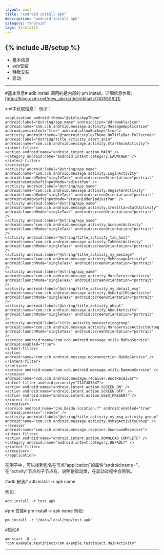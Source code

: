```yaml
---
layout: post
title: "android install apk"
description: "android install apk"
category: "android"
tags: [install]
---
```

{% include JB/setup %}
---

*   基本信息
*	adb安装
*	静默安装
*	启动


----------

#基本信息#
adb install 调用的是内部的 pm install。详细信息参看:
[http://blog.csdn.net/new_abc/article/details/7435508][1]

xml中获取信息：
例子：

    <application android:theme="@style/AppTheme" android:label="@string/app_name" android:icon="@drawable/icon" android:name="com.ccb.android.message.activity.MessageApplication" android:persistent="true" android:allowBackup="true">
    <activity android:theme="@*android:style/Theme.NoTitleBar.Fullscreen" android:label="@string/title_activity_start_anim" android:name="com.ccb.android.message.activity.StartAnimActivity">
    <intent-filter>
    <action android:name="android.intent.action.MAIN" />
    <category android:name="android.intent.category.LAUNCHER" />
    </intent-filter>
    </activity>
    <activity android:label="@string/app_name" android:name="com.ccb.android.message.activity.LoginActivity" android:launchMode="singleTask" android:screenOrientation="portrait" android:windowSoftInputMode="adjustPan" />
    <activity android:label="@string/app_name" android:name="com.ccb.android.message.activity.RegisterActivity" android:launchMode="singleTask" android:screenOrientation="portrait" android:windowSoftInputMode="stateHidden|adjustPan" />
    <activity android:label="@string/app_name" android:name="com.ccb.android.message.activity.CreditCardAuthActivity" android:launchMode="singleTask" android:screenOrientation="portrait" />
    <activity android:label="@string/app_name" android:name="com.ccb.android.message.activity.AccountActivity" android:launchMode="singleTask" android:screenOrientation="portrait" />
    <activity android:label="@string/title_activity_tab_host" android:name="com.ccb.android.message.activity.TabHostActivity" android:launchMode="singleTask" android:screenOrientation="portrait" />
    <activity android:label="@string/title_activity_my_message" android:name="com.ccb.android.message.activity.MyMessageActivity" android:launchMode="singleTask" android:screenOrientation="portrait" />
    <activity android:label="@string/app_name" android:name="com.ccb.android.message.activity.MoreServiceActivity" android:launchMode="singleTask" android:screenOrientation="portrait" />
    <activity android:label="@string/title_activity_my_detail_msg" android:name="com.ccb.android.message.activity.MyDetailMsgActivity" android:launchMode="singleTask" android:screenOrientation="portrait" />
    <activity android:label="@string/title_activity_about" android:name="com.ccb.android.message.activity.AboutActivity" android:launchMode="singleTask" android:screenOrientation="portrait" />
    <activity android:label="title_activity_moreservicegroup" android:name="com.ccb.android.message.activity.MoreServiceActivityGroup" android:launchMode="singleTask" android:screenOrientation="portrait" />
    <service android:name="com.ccb.android.message.utils.MyMsgService" android:enabled="true">
    <intent-filter>
    <action android:name="com.ccb.android.message.udpconnection.MyUdpService" />
    </intent-filter>
    </service>
    <service android:name="com.ccb.android.message.utils.DaemonService" />
    <receiver android:name="com.ccb.android.message.receiver.BootReceiver">
    <intent-filter android:priority="2147483647">
    <action android:name="android.intent.action.SCREEN_ON" />
    <action android:name="android.intent.action.SCREEN_OFF" />
    <action android:name="android.intent.action.USER_PRESENT" />
    </intent-filter>
    </receiver>
    <service android:name="com.baidu.location.f" android:enabled="true" android:process=":remote" />
    <activity android:label="@string/title_activity_my_msg_activity_group" android:name="com.ccb.android.message.activity.MyMsgActivityGroup" />
    <receiver android:name="com.ccb.android.message.receiver.DownLoadReceiver">
    <intent-filter>
    <action android:name="android.intent.action.DOWNLOAD_COMPLETE" />
    <category android:name="android.intent.category.DEFAULT" />
    </intent-filter>
    </receiver>
    </application>

在例子中，可以找到包名在节点“application”的属性“android:name=”。
在“activity”节点的子节点有，说明是启动类，在启动过程中会用到。

#adb 安装#
	adb install -r apk name

例如：
	
	adb install -r test.apk

#pm 安装#
	pm install -r apk name
例如:

	pm install -r "/data/local/tmp/test.apk"

#启动#

	am start -D -n "com.example.testinject/com.example.testinject.MainActivity" 

---
[1]:http://blog.csdn.net/new_abc/article/details/7435508